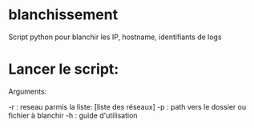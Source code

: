 # blanchissement
Script python pour blanchir les IP, hostname, identifiants de logs

# Lancer le script:
Arguments:

-r : reseau parmis la liste: [liste des réseaux]
-p : path vers le dossier ou fichier à blanchir
-h : guide d'utilisation
